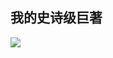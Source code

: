 ## 我的史诗级巨著

![](https://pcsdata.baidu.com/thumbnail/425942180q842e77831dbab2870dc3b9?fid=1101898660709-16051585-524209699067819&rt=pr&sign=FDTAER-yUdy3dSFZ0SVxtzShv1zcMqd-53o2OLYB8WUsKPq6Dm13EHaeIkc%3D&expires=2h&chkv=0&chkbd=0&chkpc=&dp-logid=9045549837026441843&dp-callid=0&time=1684724400&bus_no=26&size=c1600_u1600&quality=100&vuk=-&ft=video)